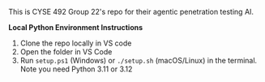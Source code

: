This is CYSE 492 Group 22's repo for their agentic penetration testing AI. 

**Local Python Environment Instructions**

1. Clone the repo locally in VS code
2. Open the folder in VS Code
3. Run `setup.ps1` (Windows) or `./setup.sh` (macOS/Linux) in the terminal. Note you need Python 3.11 or 3.12

